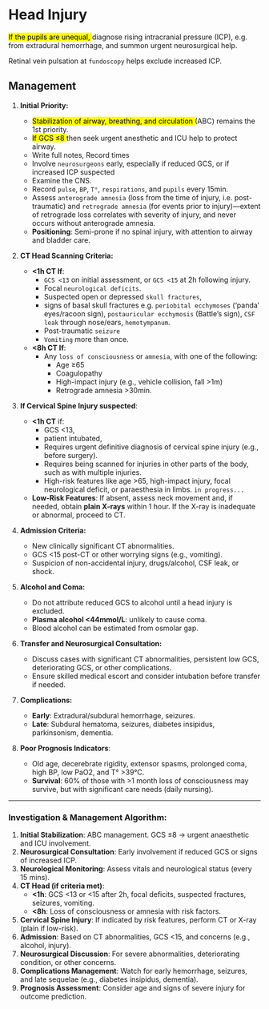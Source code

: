 # Head Injury

<mark> If the pupils are unequal, </mark> diagnose rising intracranial pressure (ICP), e.g. from extradural
hemorrhage, and summon urgent neurosurgical help.

Retinal vein pulsation at `fundoscopy` helps exclude increased ICP.

## Management

1. **Initial Priority:**
	
	- <mark> Stabilization of airway, breathing, and circulation </mark>(ABC) remains the 1st priority. 
	- <mark> If GCS ≤8 </mark> then seek urgent anesthetic and ICU help to protect airway. 
	- Write full notes,  Record times
	- Involve `neurosurgeons` early, especially if reduced GCS, or if increased ICP suspected
	- Examine the CNS.
	- Record `pulse`, `BP`, `T°`, `respirations`, and `pupils` every 15min.
	- Assess `anterograde amnesia` (loss from the time of injury, i.e. post-traumatic) and `retrograde amnesia` (for events prior to injury)—extent of retrograde loss correlates with severity of injury, and never occurs without anterograde amnesia.
	- **Positioning**: Semi-prone if no spinal injury, with attention to airway and bladder care.
	
2. **CT Head Scanning Criteria:**
    
    - **<1h CT If**:
        - `GCS <13` on initial assessment, or `GCS <15` at 2h following injury.
        - Focal `neurological deficits`.
        - Suspected open or depressed `skull fractures`, 
        - signs of basal skull fractures e.g. `periobital ecchymoses` (‘panda’ eyes/racoon sign), `postauricular ecchymosis` (Battle’s sign), `CSF leak` through nose/ears, `hemotympanum`.
        - Post-traumatic `seizure`
        - `Vomiting` more than once.
    - **<8h CT If**:
        - Any `loss of consciousness` or `amnesia`, with one of the following:
            - Age ≥65
            - Coagulopathy
            - High-impact injury (e.g., vehicle collision, fall >1m)
            - Retrograde amnesia >30min.
3. **If Cervical Spine Injury suspected**:
    
    - **<1h CT** if:
        - GCS <13,
        - patient intubated,
        - Requires urgent definitive diagnosis of cervical spine injury (e.g., before surgery).
        - Requires being scanned for injuries in other parts of the body, such as with multiple injuries.
        - High-risk features like age >65, high-impact injury, focal neurological deficit, or paraesthesia in limbs. `in progress...`
    - **Low-Risk Features**: If absent, assess neck movement and, if needed, obtain **plain X-rays** within 1 hour. If the X-ray is inadequate or abnormal, proceed to CT.
4. **Admission Criteria:**
    
    - New clinically significant CT abnormalities.
    - GCS <15 post-CT or other worrying signs (e.g., vomiting).
    - Suspicion of non-accidental injury, drugs/alcohol, CSF leak, or shock.
5. **Alcohol and Coma:**
    
    - Do not attribute reduced GCS to alcohol until a head injury is excluded.
    - **Plasma alcohol <44mmol/L**: unlikely to cause coma.
    - Blood alcohol can be estimated from osmolar gap.
6. **Transfer and Neurosurgical Consultation:**
    
    - Discuss cases with significant CT abnormalities, persistent low GCS, deteriorating GCS, or other complications.
    - Ensure skilled medical escort and consider intubation before transfer if needed.
7. **Complications:**
    
    - **Early**: Extradural/subdural hemorrhage, seizures.
    - **Late**: Subdural hematoma, seizures, diabetes insipidus, parkinsonism, dementia.
8. **Poor Prognosis Indicators**:
    
    - Old age, decerebrate rigidity, extensor spasms, prolonged coma, high BP, low PaO2, and T° >39°C.
    - **Survival**: 60% of those with >1 month loss of consciousness may survive, but with significant care needs (daily nursing).

---

### **Investigation & Management Algorithm:**

1. **Initial Stabilization**: ABC management. GCS ≤8 → urgent anaesthetic and ICU involvement.
2. **Neurosurgical Consultation**: Early involvement if reduced GCS or signs of increased ICP.
3. **Neurological Monitoring**: Assess vitals and neurological status (every 15 mins).
4. **CT Head (if criteria met)**:
    - **<1h**: GCS <13 or <15 after 2h, focal deficits, suspected fractures, seizures, vomiting.
    - **<8h**: Loss of consciousness or amnesia with risk factors.
5. **Cervical Spine Injury**: If indicated by risk features, perform CT or X-ray (plain if low-risk).
6. **Admission**: Based on CT abnormalities, GCS <15, and concerns (e.g., alcohol, injury).
7. **Neurosurgical Discussion**: For severe abnormalities, deteriorating condition, or other concerns.
8. **Complications Management**: Watch for early hemorrhage, seizures, and late sequelae (e.g., diabetes insipidus, dementia).
9. **Prognosis Assessment**: Consider age and signs of severe injury for outcome prediction.